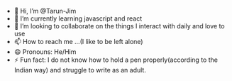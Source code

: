 - 👋 Hi, I’m @Tarun-Jim
- 🌱 I’m currently learning javascript and react
- 💞️ I’m looking to collaborate on the things I interact with daily and love to use
- 📫 How to reach me ...(I like to be left alone)
- 😄 Pronouns: He/Him
- ⚡ Fun fact: I do not know how to hold a pen properly(according to the Indian way) and struggle to write as an adult.

<!---
Tarun-Jim/Tarun-Jim is a ✨ special ✨ repository because its `README.md` (this file) appears on your GitHub profile.
You can click the Preview link to take a look at your changes.
--->
